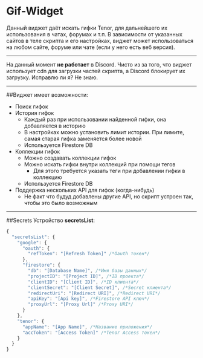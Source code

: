 # Gif-Widget
Данный виджет даёт искать гифки Tenor, для дальнейшего их использования в чатах, форумах и т.п.
В зависимости от указанных сайтов в теле скрипта и его настройках, виджет может использоваться на любом сайте, форуме или чате (если у него есть веб версия).
***

На данный момент **не работает** в Discord. Чисто из за того, что виджет использует cdn для загрузки частей скрипта, а Discord блокирует их загрузку. Исправлю ли я? Не знаю.
***

##Виджет имеет возможности:
* Поиск гифок
* История гифок
  * Каждый раз при использовании найденной гифки, она добавляется в историю
  * В настройках можно установить лимит истории. При лимите, самая старая гифка заменяется более новой
  * Используется Firestore DB
* Коллекции гифок
  * Можно создавать коллекции гифок
  * Можно искать гифки внутри коллекций при помощи тегов
    * Для этого требуется указать теги при добавлении гифки в коллекцию
  * Используется Firestore DB
* Поддержка нескольких API для гифок (когда-нибудь)
  * Не факт что будуд добавлены другие API, но скрипт устроен так, чтобы это было возможным
***

##Secrets
Устройство **secretsList**:

```js
{
  "secretsList": {
    "google": {
      "oauth": {
        "refToken": "[Refresh Token]" /*Oauth токен*/
      },
      "firestore": {
        "db": "[Database Name]", /*Имя базы данных*/
        "projectID": "[Project ID]", /*ID проекта*/
        "clientID": "[Client ID]", /*ID клиента*/
        "clientSecret": "[Client Secret]", /*Secret клиента*/
        "redirectUri": "[Redirect URI]", /*Redirect URI*/
        "apiKey": "[Api key]", /*Firestore API ключ*/
        "proxyUrl": "[Proxy Url]" /*Proxy URI*/
      }
    },
    "tenor": {
      "appName": "[App Name]", /*Название приложения*/
      "accToken": "[Access Token]" /*Tenor Access токен*/
    }
  }
}
```

